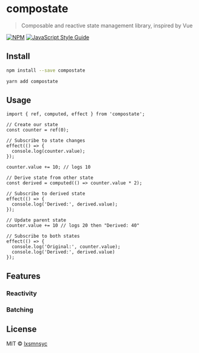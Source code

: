 # compostate

> Composable and reactive state management library, inspired by Vue

[![NPM](https://img.shields.io/npm/v/compostate.svg)](https://www.npmjs.com/package/compostate) [![JavaScript Style Guide](https://badgen.net/badge/code%20style/airbnb/ff5a5f?icon=airbnb)](https://github.com/airbnb/javascript)

## Install

```bash
npm install --save compostate
```

```bash
yarn add compostate
```

## Usage

```tsx
import { ref, computed, effect } from 'compostate';

// Create our state
const counter = ref(0);

// Subscribe to state changes
effect(() => {
  console.log(counter.value);
});

counter.value += 10; // logs 10

// Derive state from other state
const derived = computed(() => counter.value * 2);

// Subscribe to derived state
effect(() => {
  console.log('Derived:', derived.value);
});

// Update parent state
counter.value += 10 // logs 20 then "Derived: 40"

// Subscribe to both states
effect(() => {
  console.log('Original:', counter.value);
  console.log('Derived:', derived.value)
});
```

## Features

### Reactivity

### Batching

## License

MIT © [lxsmnsyc](https://github.com/lxsmnsyc)

